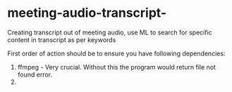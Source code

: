 # meeting-audio-transcript-
Creating transcript out of meeting audio, use ML to search for specific content in transcript as per keywords

First order of action should be to ensure you have following dependencies:

1. ffmpeg - Very crucial. Without this the program would return file not found error.
2. 
